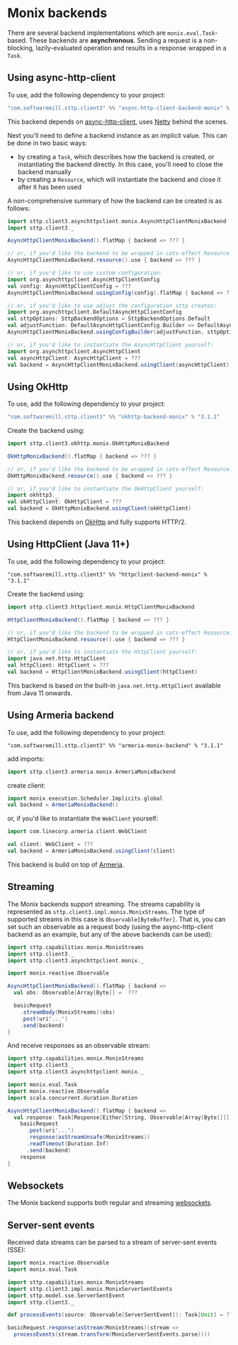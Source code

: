 # Monix backends

There are several backend implementations which are `monix.eval.Task`-based. These backends are **asynchronous**. Sending a request is a non-blocking, lazily-evaluated operation and results in a response wrapped in a `Task`. 

## Using async-http-client

To use, add the following dependency to your project:

```scala
"com.softwaremill.sttp.client3" %% "async-http-client-backend-monix" % "3.1.1"
```
           
This backend depends on [async-http-client](https://github.com/AsyncHttpClient/async-http-client), uses [Netty](http://netty.io) behind the scenes.

Next you'll need to define a backend instance as an implicit value. This can be done in two basic ways:

* by creating a `Task`, which describes how the backend is created, or instantiating the backend directly. In this case, you'll need to close the backend manually
* by creating a `Resource`, which will instantiate the backend and close it after it has been used

A non-comprehensive summary of how the backend can be created is as follows:

```scala
import sttp.client3.asynchttpclient.monix.AsyncHttpClientMonixBackend
import sttp.client3._

AsyncHttpClientMonixBackend().flatMap { backend => ??? }

// or, if you'd like the backend to be wrapped in cats-effect Resource:
AsyncHttpClientMonixBackend.resource().use { backend => ??? }

// or, if you'd like to use custom configuration:
import org.asynchttpclient.AsyncHttpClientConfig
val config: AsyncHttpClientConfig = ???
AsyncHttpClientMonixBackend.usingConfig(config).flatMap { backend => ??? }

// or, if you'd like to use adjust the configuration sttp creates:
import org.asynchttpclient.DefaultAsyncHttpClientConfig
val sttpOptions: SttpBackendOptions = SttpBackendOptions.Default  
val adjustFunction: DefaultAsyncHttpClientConfig.Builder => DefaultAsyncHttpClientConfig.Builder = ???
AsyncHttpClientMonixBackend.usingConfigBuilder(adjustFunction, sttpOptions).flatMap { backend => ??? }

// or, if you'd like to instantiate the AsyncHttpClient yourself:
import org.asynchttpclient.AsyncHttpClient
val asyncHttpClient: AsyncHttpClient = ???  
val backend = AsyncHttpClientMonixBackend.usingClient(asyncHttpClient)
```

## Using OkHttp

To use, add the following dependency to your project:

```scala
"com.softwaremill.sttp.client3" %% "okhttp-backend-monix" % "3.1.1"
```

Create the backend using:

```scala
import sttp.client3.okhttp.monix.OkHttpMonixBackend

OkHttpMonixBackend().flatMap { backend => ??? }

// or, if you'd like the backend to be wrapped in cats-effect Resource:
OkHttpMonixBackend.resource().use { backend => ??? }

// or, if you'd like to instantiate the OkHttpClient yourself:
import okhttp3._
val okHttpClient: OkHttpClient = ???
val backend = OkHttpMonixBackend.usingClient(okHttpClient)
```

This backend depends on [OkHttp](http://square.github.io/okhttp/) and fully supports HTTP/2.

## Using HttpClient (Java 11+)

To use, add the following dependency to your project:

```
"com.softwaremill.sttp.client3" %% "httpclient-backend-monix" % "3.1.1"
```

Create the backend using:

```scala
import sttp.client3.httpclient.monix.HttpClientMonixBackend

HttpClientMonixBackend().flatMap { backend => ??? }

// or, if you'd like the backend to be wrapped in cats-effect Resource:
HttpClientMonixBackend.resource().use { backend => ??? }

// or, if you'd like to instantiate the HttpClient yourself:
import java.net.http.HttpClient
val httpClient: HttpClient = ???
val backend = HttpClientMonixBackend.usingClient(httpClient)
```

This backend is based on the built-in `java.net.http.HttpClient` available from Java 11 onwards.

## Using Armeria backend

To use, add the following dependency to your project:

```
"com.softwaremill.sttp.client3" %% "armeria-monix-backend" % "3.1.1"
```

add imports:

```scala
import sttp.client3.armeria.monix.ArmeriaMonixBackend
```

create client:

```scala
import monix.execution.Scheduler.Implicits.global
val backend = ArmeriaMonixBackend()
```

or, if you'd like to instantiate the `WebClient` yourself:

```scala
import com.linecorp.armeria.client.WebClient

val client: WebClient = ???
val backend = ArmeriaMonixBackend.usingClient(client)
```

This backend is build on top of [Armeria](https://armeria.dev/docs/client-http).

## Streaming

The Monix backends support streaming. The streams capability is represented as `sttp.client3.impl.monix.MonixStreams`. The type of supported streams in this case is `Observable[ByteBuffer]`. That is, you can set such an observable as a request body (using the async-http-client backend as an example, but any of the above backends can be used):

```scala
import sttp.capabilities.monix.MonixStreams
import sttp.client3._
import sttp.client3.asynchttpclient.monix._

import monix.reactive.Observable

AsyncHttpClientMonixBackend().flatMap { backend =>
  val obs: Observable[Array[Byte]] =  ???

  basicRequest
    .streamBody(MonixStreams)(obs)
    .post(uri"...")
    .send(backend)
}
```

And receive responses as an observable stream:

```scala
import sttp.capabilities.monix.MonixStreams
import sttp.client3._
import sttp.client3.asynchttpclient.monix._

import monix.eval.Task
import monix.reactive.Observable
import scala.concurrent.duration.Duration

AsyncHttpClientMonixBackend().flatMap { backend =>
  val response: Task[Response[Either[String, Observable[Array[Byte]]]]] =
    basicRequest
      .post(uri"...")
      .response(asStreamUnsafe(MonixStreams))
      .readTimeout(Duration.Inf)
      .send(backend)
    response
}
```

## Websockets

The Monix backend supports both regular and streaming [websockets](../websockets.md).

## Server-sent events

Received data streams can be parsed to a stream of server-sent events (SSE):

```scala
import monix.reactive.Observable
import monix.eval.Task

import sttp.capabilities.monix.MonixStreams
import sttp.client3.impl.monix.MonixServerSentEvents
import sttp.model.sse.ServerSentEvent
import sttp.client3._

def processEvents(source: Observable[ServerSentEvent]): Task[Unit] = ???

basicRequest.response(asStream(MonixStreams)(stream => 
  processEvents(stream.transform(MonixServerSentEvents.parse))))
```
